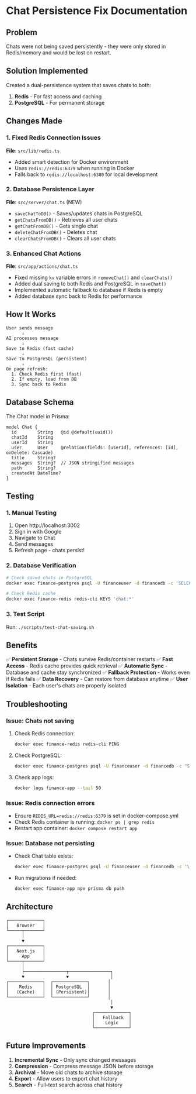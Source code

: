 # Chat Persistence Fix Documentation

## Problem
Chats were not being saved persistently - they were only stored in Redis/memory and would be lost on restart.

## Solution Implemented
Created a dual-persistence system that saves chats to both:
1. **Redis** - For fast access and caching
2. **PostgreSQL** - For permanent storage

## Changes Made

### 1. Fixed Redis Connection Issues
**File**: `src/lib/redis.ts`
- Added smart detection for Docker environment
- Uses `redis://redis:6379` when running in Docker
- Falls back to `redis://localhost:6380` for local development

### 2. Database Persistence Layer
**File**: `src/server/chat.ts` (NEW)
- `saveChatToDB()` - Saves/updates chats in PostgreSQL
- `getChatsFromDB()` - Retrieves all user chats
- `getChatFromDB()` - Gets single chat
- `deleteChatFromDB()` - Deletes chat
- `clearChatsFromDB()` - Clears all user chats

### 3. Enhanced Chat Actions
**File**: `src/app/actions/chat.ts`
- Fixed missing `kv` variable errors in `removeChat()` and `clearChats()`
- Added dual saving to both Redis and PostgreSQL in `saveChat()`
- Implemented automatic fallback to database if Redis is empty
- Added database sync back to Redis for performance

## How It Works

```
User sends message
      ↓
AI processes message
      ↓
Save to Redis (fast cache)
      ↓
Save to PostgreSQL (persistent)
      ↓
On page refresh:
  1. Check Redis first (fast)
  2. If empty, load from DB
  3. Sync back to Redis
```

## Database Schema

The Chat model in Prisma:
```prisma
model Chat {
  id        String   @id @default(uuid())
  chatId    String
  userId    String
  user      User     @relation(fields: [userId], references: [id], onDelete: Cascade)
  title     String?
  messages  String?  // JSON stringified messages
  path      String?
  createdAt DateTime?
}
```

## Testing

### 1. Manual Testing
1. Open http://localhost:3002
2. Sign in with Google
3. Navigate to Chat
4. Send messages
5. Refresh page - chats persist!

### 2. Database Verification
```bash
# Check saved chats in PostgreSQL
docker exec finance-postgres psql -U financeuser -d financedb -c 'SELECT "chatId", "title", "userId" FROM "Chat";'

# Check Redis cache
docker exec finance-redis redis-cli KEYS 'chat:*'
```

### 3. Test Script
Run: `./scripts/test-chat-saving.sh`

## Benefits

✅ **Persistent Storage** - Chats survive Redis/container restarts
✅ **Fast Access** - Redis cache provides quick retrieval
✅ **Automatic Sync** - Database and cache stay synchronized
✅ **Fallback Protection** - Works even if Redis fails
✅ **Data Recovery** - Can restore from database anytime
✅ **User Isolation** - Each user's chats are properly isolated

## Troubleshooting

### Issue: Chats not saving
1. Check Redis connection:
   ```bash
   docker exec finance-redis redis-cli PING
   ```

2. Check PostgreSQL:
   ```bash
   docker exec finance-postgres psql -U financeuser -d financedb -c "SELECT 1;"
   ```

3. Check app logs:
   ```bash
   docker logs finance-app --tail 50
   ```

### Issue: Redis connection errors
- Ensure `REDIS_URL=redis://redis:6379` is set in docker-compose.yml
- Check Redis container is running: `docker ps | grep redis`
- Restart app container: `docker compose restart app`

### Issue: Database not persisting
- Check Chat table exists:
  ```bash
  docker exec finance-postgres psql -U financeuser -d financedb -c '\d "Chat"'
  ```
- Run migrations if needed:
  ```bash
  docker exec finance-app npx prisma db push
  ```

## Architecture

```
┌─────────────┐
│   Browser   │
└─────┬───────┘
      │
      ▼
┌─────────────┐
│   Next.js   │
│     App     │
└─────┬───────┘
      │
      ├────────────────┬────────────────┐
      ▼                ▼                │
┌─────────────┐  ┌─────────────┐       │
│    Redis    │  │ PostgreSQL  │       │
│   (Cache)   │  │ (Persistent)│       │
└─────────────┘  └─────────────┘       │
                                        │
                                        ▼
                                 ┌─────────────┐
                                 │   Fallback  │
                                 │    Logic    │
                                 └─────────────┘
```

## Future Improvements

1. **Incremental Sync** - Only sync changed messages
2. **Compression** - Compress message JSON before storage
3. **Archival** - Move old chats to archive storage
4. **Export** - Allow users to export chat history
5. **Search** - Full-text search across chat history